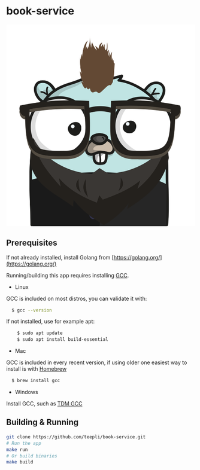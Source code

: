 # book-service
![gopher](gopher.png)
## Prerequisites
If not already installed, install Golang from [https://golang.org/](https://golang.org/)


Running/building this app requires installing [GCC](https://gcc.gnu.org/).

* Linux

GCC is included on most distros, you can validate it with:
  ```sh
    $ gcc --version
  ```
If not installed, use for example apt:
```sh
    $ sudo apt update
    $ sudo apt install build-essential
  ```

* Mac

GCC is included in every recent version, if using older one easiest way to install is with [Homebrew](https://brew.sh/)
  ```sh
    $ brew install gcc
  ```

* Windows

Install GCC, such as [TDM GCC](https://jmeubank.github.io/tdm-gcc/download/)

## Building & Running

  ```sh
  git clone https://github.com/teepli/book-service.git
  # Run the app
  make run
  # Or build binaries
  make build
  ```
